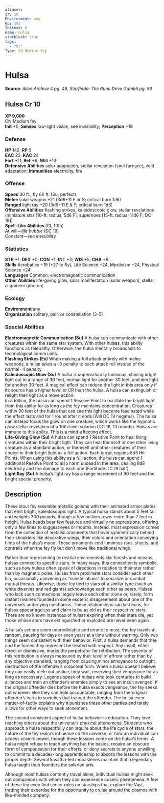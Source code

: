 ```yaml
---
aliases: 
cr: 10
Environment: any
hp: 142
Initmod: 0
name: Hulsa
statblock: true
tags:
  - "9:"
Type: CN Medium fey
---
```


# Hulsa

**Source**:  _Alien Archive 4 pg. 48_, _Starfinder The Rune Drive Gambit pg. 59_

## Hulsa Cr 10

**XP 9,600**  
CN Medium fey  
**Init** +0; **Senses** low-light vision, see invisibility; **Perception** +19  

### Defense

**HP** 142; **RP** 5  
**EAC** 23; **KAC** 24  
**Fort** +11; **Ref** +9; **Will** +13  
**Defensive Abilities** solar adaptation, stellar revelation (soul furnace), void adaptation; **Immunities** electricity, fire  

### Offense

**Speed** 30 ft., fly 60 ft. (Su, perfect)  
**Melee** solar weapon +21 (3d6+11 F or S; critical burn 1d6)  
**Ranged** light ray +20 (3d6+11 E & F; critical burn 1d6)  
**Offensive Abilities** flashing strikes, kaleidoscopic glow, stellar revelations (miniature star \[10-ft. radius, 5d6 F\], supernova \[15-ft. radius, 11d6 F; DC 19\])  
**Spell-Like Abilities** (CL 10th)  
At will—_life bubble_ (DC 19)  
Constant—_see invisibility_

### Statistics

**STR** +1; **DEX** +0; **CON** +1; **INT** +3; **WIS** +5; **CHA** +8  
**Skills** Acrobatics +19 (+27 to fly), Life Science +24, Mysticism +24, Physical Science +24  
**Languages** Common; electromagnetic communication  
**Other Abilities** life-giving glow, solar manifestation (solar weapon), stellar alignment (photon)

### Ecology

**Environment** any  
**Organization** solitary, pair, or constellation (3–5)

### Special Abilities

**Electromagnetic Communication (Su)** A hulsa can communicate with other creatures within the same star system. With other hulsas, this ability functions as telepathy. Otherwise, the hulsa mentally broadcasts to technological comm units.  
**Flashing Strikes (Ex)** When making a full attack entirely with melee weapons, a hulsa takes a –3 penalty to each attack roll instead of the normal –4 penalty.  
**Kaleidoscopic Glow (Su)** A hulsa is supernaturally luminous, shining bright light out to a range of 30 feet, normal light for another 30 feet, and dim light for another 30 feet. A magical effect can reduce the light in this area only if its source has a higher level or CR than the hulsa. A hulsa can extinguish or relight their light as a move action.  
In addition, the hulsa can spend 1 Resolve Point to oscillate the bright light from this ability for as long as the fey maintains concentration. Creatures within 90 feet of the hulsa that can see this light become fascinated while the effect lasts and for 1 round after it ends (Will DC 19 negates). The hulsa can instead focus the glow on one creature, which works like the hypnotic glow stellar revelation of a 10th‑level solarian (DC 19, 10 rounds). Hulsas are immune to this ability. This is a mind-affecting effect.  
**Life-Giving Glow (Su)** A hulsa can spend 1 Resolve Point to heal living creatures within their bright light. They can heal themself or one other living creature as a standard action, or themself and other creatures of their choice in their bright light as a full action. Each target regains 8d8 Hit Points. When using this ability as a full action, the hulsa can spend 1 additional Resolve Point to also harm undead in the area, dealing 8d8 electricity and fire damage to each one (Fortitude DC 19 half).  
**Light Ray (Su)** A hulsa’s light ray has a range increment of 90 feet and the bright special property.

## Description

These stout fey resemble metallic golems with their animated armor plates that emit bright, kaleidoscopic light. A typical hulsa stands about 5 feet tall and weights 300 pounds, though a few outliers tower more than 7 feet in height. Hulsa heads bear few features and virtually no expressions, offering only a few lines to suggest eyes or mouths. Instead, most expression comes from the collection of metallic ornaments that hover symmetrically behind their shoulders like decorative wings, their colors and orientation conveying hints of the hulsa’s mood. These ornaments emit luminous rays, sheets, and contrails when the fey fly but don’t move like traditional wings.

Rather than representing terrestrial environments like forests and oceans, hulsas connect to specific stars. In many ways, this connection is symbolic, such as how hulsas often speak of directions in relation to their star rather than by magnetic poles. Hulsas from proximate stars consider each other kin, occasionally convening as “constellations” to socialize or combat mutual threats. Likewise, those fey tied to stars of a similar type (such as white dwarves and red giants) acknowledge each other as peers. Hulsas who lack such connections largely leave each other alone or, rarely, form distant rivalries founded in some esoteric disagreement about one of the universe’s underlying mechanics. These relationships can last eons, for hulsas appear ageless and claim to be as old as their respective stars. There are no known instances of hulsas expiring when their stars die, yet those whose stars have extinguished or exploded are never seen again.

A hulsa’s actions seem unpredictable and erratic to most; the fey travels at random, pausing for days or even years at a time without warning. Only two things seem consistent with their behavior. First, a hulsa demands that they and the forces they represent be treated with respect. Any insult, either direct or dismissive, marks the perpetrator for retribution. The severity of this retribution is always measured by their level of affront rather than by any objective standard, ranging from causing minor annoyance to outright destruction of the offender’s corporeal form. When a hulsa doesn’t believe they can easily mete out justice, they wait, reserving their vengeance for as long as necessary. Legends speak of hulsas who took centuries to build alliances and train an offender’s enemies simply to see an insult avenged. If the original offender dies before the hulsa exacts vengeance, the fey seeks out whoever else they can hold accountable, ranging from the original offender’s heirs to societies that trained the offender. The hulsa even matter-of-factly explains why it punishes these other parties and rarely allows for other ways to seek atonement.

The second consistent aspect of hulsa behavior is education. They love teaching others about the universe’s physical phenomena. Students who approach a hulsa respectfully can inquire about the life cycle of stars, the nature of the fey realm’s influence on the universe, or how an individual can access cosmic power, though these lessons come on the hulsa’s terms. A hulsa might refuse to teach anything but the basics, require an obscure form of compensation for their efforts, or deny secrets to anyone unwilling to commit to a decades-long apprenticeship to absorb the lessons with the proper depth. Several kasatha-led monasteries maintain that a legendary hulsa taught their founders the solarian arts.

Although most hulsas contently travel alone, individual hulsas might seek out companions with whom they can experience cosmic phenomena. A few of these fey even find senior roles on starships that explore the Vast, trading their expertise for the opportunity to cruise around the cosmos with like-minded company.
